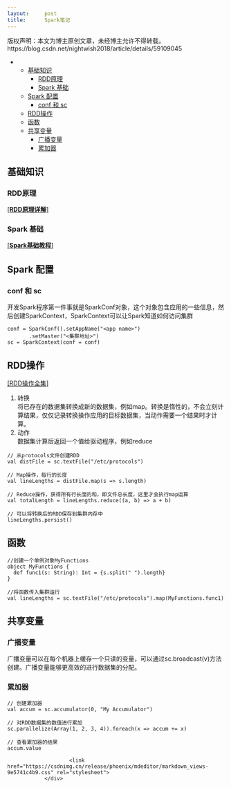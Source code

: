```yaml
---
layout:     post
title:      Spark笔记
---
```

<div id="article_content" class="article_content clearfix csdn-tracking-statistics" data-pid="blog" data-mod="popu_307" data-dsm="post">
								<div class="article-copyright">
					版权声明：本文为博主原创文章，未经博主允许不得转载。					https://blog.csdn.net/nightwish2018/article/details/59109045				</div>
								            <div id="content_views" class="markdown_views prism-atom-one-dark">
							<!-- flowchart 箭头图标 勿删 -->
							<svg xmlns="http://www.w3.org/2000/svg" style="display: none;"><path stroke-linecap="round" d="M5,0 0,2.5 5,5z" id="raphael-marker-block" style="-webkit-tap-highlight-color: rgba(0, 0, 0, 0);"></path></svg>
							<p></p><div class="toc"><div class="toc">
<ul>
<li><ul>
<li><a href="#%E5%9F%BA%E7%A1%80%E7%9F%A5%E8%AF%86" rel="nofollow">基础知识</a><ul>
<li><a href="#rdd%E5%8E%9F%E7%90%86" rel="nofollow">RDD原理</a></li>
<li><a href="#spark-%E5%9F%BA%E7%A1%80" rel="nofollow">Spark 基础</a></li>
</ul>
</li>
<li><a href="#spark-%E9%85%8D%E7%BD%AE" rel="nofollow">Spark 配置</a><ul>
<li><a href="#conf-%E5%92%8C-sc" rel="nofollow">conf 和 sc</a></li>
</ul>
</li>
<li><a href="#rdd%E6%93%8D%E4%BD%9C" rel="nofollow">RDD操作</a></li>
<li><a href="#%E5%87%BD%E6%95%B0" rel="nofollow">函数</a></li>
<li><a href="#%E5%85%B1%E4%BA%AB%E5%8F%98%E9%87%8F" rel="nofollow">共享变量</a><ul>
<li><a href="#%E5%B9%BF%E6%92%AD%E5%8F%98%E9%87%8F" rel="nofollow">广播变量</a></li>
<li><a href="#%E7%B4%AF%E5%8A%A0%E5%99%A8" rel="nofollow">累加器</a></li>
</ul>
</li>
</ul>
</li>
</ul>
</div>
</div>




<h2 id="基础知识"><strong>基础知识</strong></h2>



<h3 id="rdd原理"><strong>RDD原理</strong></h3>

<p><a href="http://www-bcf.usc.edu/~minlanyu/teach/csci599-fall12/papers/nsdi_spark.pdf" rel="nofollow">[<strong>RDD原理详解</strong>]</a></p>



<h3 id="spark-基础"><strong>Spark 基础</strong></h3>

<p><a href="http://spark.apache.org/docs/1.6.1/programming-guide.html" rel="nofollow">[<strong>Spark基础教程</strong>]</a></p>



<h2 id="spark-配置"><strong>Spark 配置</strong></h2>



<h3 id="conf-和-sc">conf 和 sc</h3>

<p>开发Spark程序第一件事就是SparkConf对象，这个对象包含应用的一些信息，然后创建SparkContext，SparkContext可以让Spark知道如何访问集群</p>



<pre class="prettyprint"><code class=" hljs avrasm">conf = SparkConf()<span class="hljs-preprocessor">.setAppName</span>(<span class="hljs-string">"&lt;app name&gt;"</span>)
       <span class="hljs-preprocessor">.setMaster</span>(<span class="hljs-string">"&lt;集群地址&gt;"</span>)
sc = SparkContext(conf = conf)</code></pre>



<h2 id="rdd操作"><strong>RDD操作</strong></h2>

<p><a href="http://spark.apache.org/docs/latest/programming-guide.html#transformations" rel="nofollow">[RDD操作全集]</a></p>

<ol>
<li>转换 <br>
将已存在的数据集转换成新的数据集，例如map。转换是惰性的，不会立刻计算结果，仅仅记录转换操作应用的目标数据集，当动作需要一个结果时才计算。</li>
<li>动作 <br>
数据集计算后返回一个值给驱动程序，例如reduce</li>
</ol>



<pre class="prettyprint"><code class=" hljs fsharp"><span class="hljs-comment">// 从protocols文件创建RDD</span>
<span class="hljs-keyword">val</span> distFile = sc.textFile(<span class="hljs-string">"/etc/protocols"</span>)

<span class="hljs-comment">// Map操作，每行的长度</span>
<span class="hljs-keyword">val</span> lineLengths = distFile.map(s =&gt; s.length)

<span class="hljs-comment">// Reduce操作，获得所有行长度的和，即文件总长度，这里才会执行map运算</span>
<span class="hljs-keyword">val</span> totalLength = lineLengths.reduce((a, b) =&gt; a + b)

<span class="hljs-comment">// 可以将转换后的RDD保存到集群内存中</span>
lineLengths.persist()</code></pre>



<h2 id="函数"><strong>函数</strong></h2>



<pre class="prettyprint"><code class=" hljs python">//创建一个单例对象MyFunctions
object MyFunctions {
  <span class="hljs-function"><span class="hljs-keyword">def</span> <span class="hljs-title">func1</span><span class="hljs-params">(s: String)</span>:</span> Int = {s.split(<span class="hljs-string">" "</span>).length}
}

//将函数传入集群运行
val lineLengths = sc.textFile(<span class="hljs-string">"/etc/protocols"</span>).map(MyFunctions.func1)</code></pre>



<h2 id="共享变量"><strong>共享变量</strong></h2>



<h3 id="广播变量"><strong>广播变量</strong></h3>

<p>广播变量可以在每个机器上缓存一个只读的变量，可以通过sc.broadcast(v)方法创建。广播变量能够更高效的进行数据集的分配。</p>

<h3 id="累加器"><strong>累加器</strong></h3>



<pre class="prettyprint"><code class=" hljs php"><span class="hljs-comment">// 创建累加器</span>
val accum = sc.accumulator(<span class="hljs-number">0</span>, <span class="hljs-string">"My Accumulator"</span>)

<span class="hljs-comment">// 对RDD数据集的数值进行累加</span>
sc.parallelize(<span class="hljs-keyword">Array</span>(<span class="hljs-number">1</span>, <span class="hljs-number">2</span>, <span class="hljs-number">3</span>, <span class="hljs-number">4</span>)).<span class="hljs-keyword">foreach</span>(x =&gt; accum += x)

<span class="hljs-comment">// 查看累加器的结果</span>
accum.value</code></pre>            </div>
						<link href="https://csdnimg.cn/release/phoenix/mdeditor/markdown_views-9e5741c4b9.css" rel="stylesheet">
                </div>
